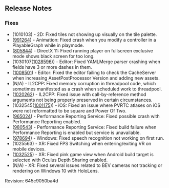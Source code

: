 ## Release Notes

### Fixes

-   \(1010103\) - 2D: Fixed tiles not showing up visually on the tile palette.
-   ([991264](https://issuetracker.unity3d.com/product/unity/issues/guid/991264/)) - Animation: Fixed crash when you modify a controller in a PlayableGraph while in playmode.
-   ([805844](https://issuetracker.unity3d.com/product/unity/issues/guid/805844/)) - DirectX 11: Fixed running player on fullscreen exclusive mode shows black screen for too long.
-   (1030107([1028596](https://issuetracker.unity3d.com/product/unity/issues/guid/1028596/))) - Editor: Fixed YAMLMerge parser crashing when fields have 3 or more dashes in them.
-   ([1008501](https://issuetracker.unity3d.com/product/unity/issues/guid/1008501/)) - Editor: Fixed the editor failing to check the CacheServer when increasing AssetPostProcessor Version and adding new assets.
-   (N/A) - IL2CPP: Fixed memory corruption in threadpool code, which sometimes manifested as a crash when scheduled work to threadpool.
-   ([1020262](https://issuetracker.unity3d.com/product/unity/issues/guid/1020262/)) - IL2CPP: Fixed issue with call-by-reference method arguments not being properly preserved in certain circumstances.
-   (1032545([1001175](https://issuetracker.unity3d.com/product/unity/issues/guid/1001175/))) - iOS: Fixed an issue where PVRTC atlases on iOS were not reformatted to be square and Power Of Two.
-   ([965024](https://issuetracker.unity3d.com/product/unity/issues/guid/965024/)) - Performance Reporting Service: Fixed possible crash with Performance Reporting enabled.
-   ([980543](https://issuetracker.unity3d.com/product/unity/issues/guid/980543/)) - Performance Reporting Service: Fixed build failure when Performance Reporting is enabled but service is unavailable.
-   ([978694](https://issuetracker.unity3d.com/product/unity/issues/guid/978694/)) - Windows: Fixed speech recognition not working on first run.
-   \(1025563\) - XR: Fixed FPS Switching when entering/exiting VR on mobile devices.
-   ([1032525](https://issuetracker.unity3d.com/product/unity/issues/guid/1032525/)) - XR: Fixed pink game view when Android build target is selected with Oculus Depth Sharing enabled.
-   (N/A) - XR: Fixed several issues related to BEV cameras not tracking or rendering on Windows 10 with HoloLens.

Revision: 645c9050ba4d
